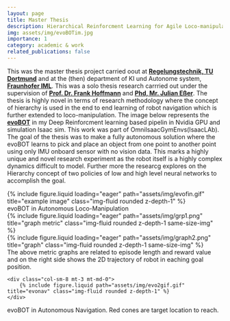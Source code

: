 ```yaml
---
layout: page
title: Master Thesis
description: Hierarchical Reinforcment Learning for Agile Loco-manipulation
img: assets/img/evoBOTim.jpg
importance: 1
category: academic & work
related_publications: false
---
```


This was the master thesis project carried oout at [**Regelungstechnik, TU Dortmund**](https://rst.etit.tu-dortmund.de/) and at the (then) department of KI und Autonome system, [**Fraunhofer IML**](https://www.iml.fraunhofer.de/). This was a solo thesis research carrried out under the supervision of [**Prof. Dr. Frank Hoffmann**](https://rst.etit.tu-dortmund.de/lehrstuhl/team/hoffmann/) and [**Phd, Mr. Julian Eßer**](https://www.iml.fraunhofer.de/de/abteilungen/b1/informationslogistik_und_assistenzsysteme/team_digitalisierung/unser-team-digitalisierung/julian-esser.html).
The thesis is highly novel in terms of research methodology where the concept of hierarchy is used in the end to end learning of robot navigation which is further extended to loco-manipulation. The image below represents the  [**evoBOT**](https://www.iml.fraunhofer.de/en/fields_of_activity/material-flow-systems/iot-and-embedded-systems/evobot.html) in my Deep Reinforcment learning based pipelin in Nvidia GPU and simulation Isaac sim. This work was part of OmniIsaacGymEnvs(IsaacLAb). The goal of the thesis was to make a fully autonomous solution where the evoBOT learns to pick and place an object from one point to another point using only IMU onboard sensor with no vision data. This marks a highly unique and novel research experiment as the robot itself is a highly complex dynamics difficult to model. Further more the researcg explores on the Hierarchy concept of two policies of low and high level neural networks to accomplish the goal.


<div class="row">
    <div class="col-sm mt-3 mt-md-0">
        {% include figure.liquid loading="eager" path="assets/img/evofin.gif" title="example image" class="img-fluid rounded z-depth-1" %}
    </div>
</div>
<div class="caption">
    evoBOT in Autonomous Loco-Manipulation
</div>


<div class="row">
    <div class="col-sm mt-3 mt-md-0">
  {% include figure.liquid loading="eager" path="assets/img/grp1.png" title="graph metric" class="img-fluid rounded z-depth-1 same-size-img" %}
</div>
<div class="col-sm mt-3 mt-md-0">
  {% include figure.liquid loading="eager" path="assets/img/graph2.png" title="graph" class="img-fluid rounded z-depth-1 same-size-img" %}
</div>

    
</div>
<div class="caption">
   The above metric graphs are related to episode length and reward value and on the right side shows the 2D trajectory of robot in eaching goal position.
</div>



<div class="row justify-content-sm-center">
    
    <div class="col-sm-8 mt-3 mt-md-0">
        {% include figure.liquid path="assets/img/evo2gif.gif" title="evonav" class="img-fluid rounded z-depth-1" %}
    </div>
</div>
<div class="caption">
    evoBOT in Autonomous Navigation. Red cones are target location to reach.
</div>



